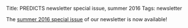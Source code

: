 Title: PREDICTS newsletter special issue, summer 2016
Tags: newsletter

The [summer 2016 special issue]({filename}/newsletters/PREDICTSNewsletterSummer2016Special.pdf)
of our newsletter is now available!
